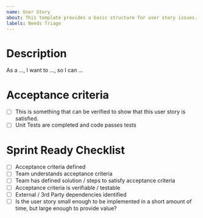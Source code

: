 ```yaml
---
name: User Story
about: This template provides a basic structure for user story issues.
labels: Needs Triage
---
```


# Description
As a ..., I want to ..., so I can ...

<Link to Design Document or User Story>

# Acceptance criteria

- [ ] This is something that can be verified to show that this user story is satisfied.
- [ ] Unit Tests are completed and code passes tests

# Sprint Ready Checklist 
- [ ] Acceptance criteria defined 
- [ ] Team understands acceptance criteria 
- [ ] Team has defined solution / steps to satisfy acceptance criteria 
- [ ] Acceptance criteria is verifiable / testable 
- [ ] External / 3rd Party dependencies identified
- [ ] Is the user story small enough to be implemented in a short amount of time, but large enough to provide value?